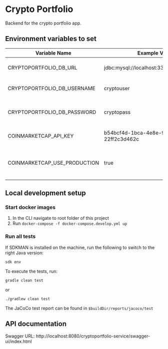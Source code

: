 # Crypto Portfolio

Backend for the crypto portfolio app.

## Environment variables to set

| Variable Name                | Example Value                               | Description                                               |
|------------------------------|---------------------------------------------|-----------------------------------------------------------|
| CRYPTOPORTFOLIO_DB_URL       | jdbc:mysql://localhost:3307/cryptoportfolio | URL pointing to the MySQL database                        |
| CRYPTOPORTFOLIO_DB_USERNAME  | cryptouser                                  | Database username to connect with                         |
| CRYPTOPORTFOLIO_DB_PASSWORD  | cryptopass                                  | Password of the database user to connect with             |
| COINMARKETCAP_API_KEY        | b54bcf4d-1bca-4e8e-9a24-22ff2c3d462c        | Personal API key of CoinMarketCap                         |
| COINMARKETCAP_USE_PRODUCTION | true                                        | If not set or false: use sandbox; if true: use production |

## Local development setup

### Start docker images

1. In the CLI navigate to root folder of this project
2. Run `docker-compose -f docker-compose.develop.yml up`

### Run all tests

If SDKMAN is installed on the machine, run the following to switch to the right Java version:

```
sdk env
```

To execute the tests, run:

```
gradle clean test
```

or

```
./gradlew clean test
```

The JaCoCo test report can be found in `$buildDir/reports/jacoco/test`

## API documentation

Swagger URL: http://localhost:8080/cryptoportfolio-service/swagger-ui/index.html
